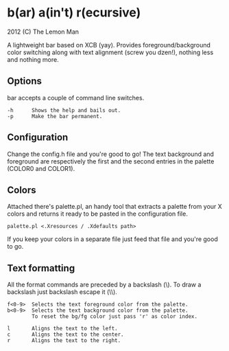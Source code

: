 b(ar) a(in't) r(ecursive)
=========================
2012 (C) The Lemon Man

A lightweight bar based on XCB (yay). Provides foreground/background color
switching along with text alignment (screw you dzen!), nothing less and 
nothing more.

Options
-------
bar accepts a couple of command line switches.

```
-h      Shows the help and bails out.
-p      Make the bar permanent.
```

Configuration
-------------
Change the config.h file and you're good to go!
The text background and foreground are respectively the first and the second
entries in the palette (COLOR0 and COLOR1).

Colors
------
Attached there's palette.pl, an handy tool that extracts a palette from your
X colors and returns it ready to be pasted in the configuration file.

```
palette.pl <.Xresources / .Xdefaults path>
```

If you keep your colors in a separate file just feed that file and you're good
to go.

Text formatting
---------------
All the format commands are preceded by a backslash (\\). 
To draw a backslash just backslash escape it (\\\\). 

```
f<0-9>  Selects the text foreground color from the palette.
b<0-9>  Selects the text background color from the palette.
        To reset the bg/fg color just pass 'r' as color index.

l       Aligns the text to the left.
c       Aligns the text to the center.
r       Aligns the text to the right.
```
